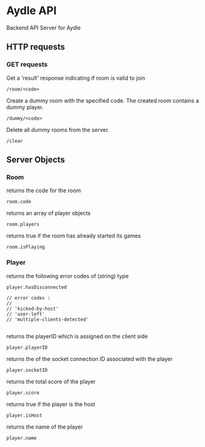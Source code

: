 # Aydle API
Backend API Server for Aydle


## HTTP requests

### GET requests

Get a 'result' response indicating if room is valid to join

```
/room/<code>
```

Create a dummy room with the specified code.
The created room contains a dummy player.

```
/dummy/<code>
```

Delete all dummy rooms from the server.

```
/clear
```

## Server Objects

### Room

returns the code for the room

```
room.code
```

returns an array of player objects

```
room.players
```

returns true if the room has already started its games

```
room.isPlaying
```

### Player

returns the following error codes of (string) type

```
player.hasDisconnected

// error codes :
//	
// 'kicked-by-host'
// 'user-left'
// 'multiple-clients-detected'
 
```

returns the playerID which is assigned on the client side

```
player.playerID
```

returns the of the socket connection ID associated with the player

```
player.socketID
```

returns the total score of the player

```
player.score
```

returns true if the player is the host

```
player.isHost
```

returns the name of the player 

```
player.name
```



 


